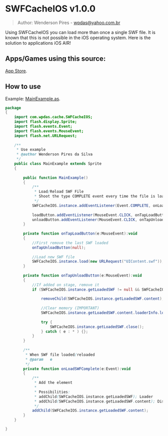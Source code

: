 # SWFCacheIOS v1.0.0
>Author: Wenderson Pires - wpdas@yahoo.com.br

Using SWFCacheIOS you can load more than once a single SWF file. It is known that this is not possible in the iOS operating system. Here is the solution to applications iOS AIR!

## Apps/Games using this source:
[App Store](https://itunes.apple.com/mx/developer/360e1-entretenimento/id1170254384).

## How to use
Example: [MainExample.as](https://github.com/Wpdas/Physic_AS3/tree/master/example).
	
```actionscript
package 
{
	import com.wpdas.cache.SWFCacheIOS;
	import flash.display.Sprite;
	import flash.events.Event;
	import flash.events.MouseEvent;
	import flash.net.URLRequest;
	
	/**
	 * Use example
	 * @author Wenderson Pires da Silva
	 */
	public class MainExample extends Sprite
	{
		
		public function MainExample() 
		{
			/**
			 * Load/Reload SWF File
			 * Shoot the type COMPLETE event every time the file is loaded or reloaded.
			 */
			SWFCacheIOS.instance.addEventListener(Event.COMPLETE, onLoadSWFComplete);
			
			loadButton.addEventListener(MouseEvent.CLICK, onTapLoadButton);
			unloadButton.addEventListener(MouseEvent.CLICK, onTapUnloadButton);
		}
		
		private function onTapLoadButton(e:MouseEvent):void 
		{
			//First remove the last SWF loaded
			onTapUnloadButton(null);
			
			//Load new SWF file
			SWFCacheIOS.instance.load(new URLRequest("UIContent.swf"));
		}
		
		private function onTapUnloadButton(e:MouseEvent):void 
		{
			//If added on stage, remove it
			if (SWFCacheIOS.instance.getLoadedSWF != null && SWFCacheIOS.instance.getLoadedSWF.content.stage) {
				
				removeChild(SWFCacheIOS.instance.getLoadedSWF.content);
				
				//Clear memory (IMPORTANT)
				SWFCacheIOS.instance.getLoadedSWF.content.loaderInfo.loader.stopAllMovieClips();
				
				try {
					SWFCacheIOS.instance.getLoadedSWF.close();
				} catch ( e : * ) {};
			}
		}
		
		/**
		 * When SWF file loaded/reloaded
		 * @param	e
		 */
		private function onLoadSWFComplete(e:Event):void 
		{
			/**
			 * Add the element
			 * 
			 * Possibilities:
			 * addChild(SWFCacheIOS.instance.getLoadedSWF); Loader
			 * addChild(SWFCacheIOS.instance.getLoadedSWF.content); DisplayObject context (First level to access and manipulate the source class)
			 */
			addChild(SWFCacheIOS.instance.getLoadedSWF.content);
		}
	}

}

```


